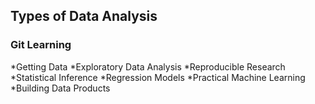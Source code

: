 ## Types of Data Analysis
### Git Learning

*Getting Data
*Exploratory Data Analysis
*Reproducible Research
*Statistical Inference
*Regression Models
*Practical Machine Learning
*Building Data Products